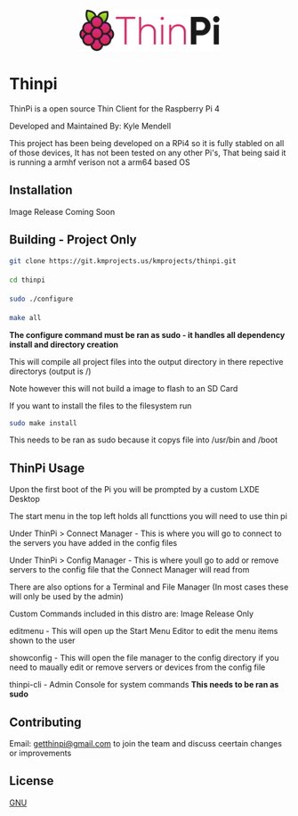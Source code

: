 <div align="center">
<br><img height="50%" width="50%" src="assets/logo/logo-colors@2x.png"></img>
</div>

# Thinpi

ThinPi is a open source Thin Client for the Raspberry Pi 4

Developed and Maintained By: Kyle Mendell

This project has been being developed on a RPi4 so it is fully stabled on all of those devices, It has not been tested on any other Pi's, That being said it is running a armhf verison not a arm64 based OS

## Installation

Image Release Coming Soon

## Building - Project Only

```bash
git clone https://git.kmprojects.us/kmprojects/thinpi.git

cd thinpi

sudo ./configure 

make all

```

**The configure command must be ran as sudo - it handles all dependency install and directory creation**

This will compile all project files into the output directory in there repective directorys (output is /)

Note however this will not build a image to flash to an SD Card

If you want to install the files to the filesystem run 

```bash
sudo make install
```

This needs to be ran as sudo because it copys file into /usr/bin and /boot

## ThinPi Usage

Upon the first boot of the Pi you will be prompted by a custom LXDE Desktop

The start menu in the top left holds all functtions you will need to use thin pi

Under ThinPi > Connect Manager - This is where you will go to connect to the servers you have added in the config files

Under ThinPi > Config Manager - This is where youll go to add or remove servers to the config file that the Connect Manager will read from

There are also options for a Terminal and File Manager (In most cases these will only be used by the admin)

Custom Commands included in this distro are: Image Release Only

editmenu - This will open up the Start Menu Editor to edit the menu items shown to the user 

showconfig - This will open the file manager to the config directory if you need to maually edit or remove servers or devices from the config file

thinpi-cli - Admin Console for system commands **This needs to be ran as sudo**


## Contributing

Email: getthinpi@gmail.com to join the team and discuss ceertain changes or improvements

## License
[GNU](https://choosealicense.com/licenses/gpl-3.0/)
